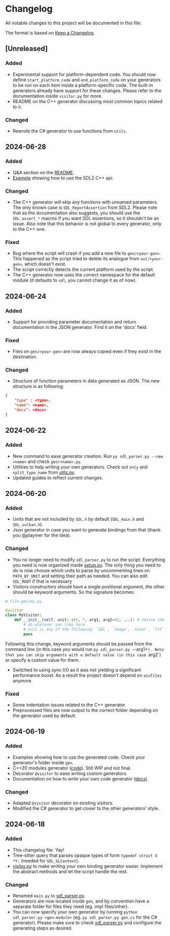 
# Changelog

All notable changes to this project will be documented in this file.

The format is based on [Keep a Changelog](https://keepachangelog.com/en/1.1.0/).


## [Unreleased]

### Added

- Experimental support for platform-dependent code. You should now define `start_platform_code` and `end_platform_code` on your generators to be run on each item inside a platform-specific code. The built-in generators already have support for these changes. Please refer to the documentation inside `visitor.py` for more.
- README on the C++ generator discussing most common topics related to it.

### Changed

- Rewrote the C# generator to use functions from `utils`.


## 2024-06-28

### Added

- Q&A section on the [README](./README.md).
- [Example](./gen/cpp/example-sdl2.cpp) showing how to use the SDL2 C++ api.

### Changed

- The C++ generator will skip any functions with unnamed parameters. The only known case is `SDL_ReportAssertion` from SDL2.
Please note that as the documentation also suggests, you should use the `SDL_assert_*` macros if you want SDL assertions, so it shouldn't be an issue.
Also note that this behavior is not global to every generator, only to the C++ one.

### Fixed

- Bug where the script will crash if you add a new file to `gen/<your-gen>`. This happened as the script tried to delete its analogue from `out/<your-gen>`, which doesn't exist.
- The script correctly detects the current platform used by the script.
- The C++ generator now uses the correct namespace for the default module (it defaults to `sdl`, you cannot change it as of now).


## 2024-06-24

### Added

- Support for providing parameter documentation and return documentation in the JSON generator. Find it on the 'docs' field.

### Fixed

- Files on `gen/<your-gen>` are now always copied even if they exist in the destination.

### Changed

- Structure of function parameters in data generated as JSON. The new structure is as following:
```json
{
    "type" : <type>,
    "name": <name>,
    "docs": <docs>
}
````



## 2024-06-22

### Added

- New command to ease generator creation. Run `py sdl_parser.py --new <name>` and check `gen/<name>.py`.
- Utilities to help writing your own generators. Check out `only` and `split_type_name` from [utils.py](./utils.py).
- Updated guides to reflect current changes.


## 2024-06-20

### Added

- Units that are not included by `SDL.h` by default (`SDL_main.h` and `SDL_vulkan.h`).
- Json generator in case you want to generate bindings from that (thank you @playmer for the idea).

### Changed

- You no longer need to modify `sdl_parser.py` to run the script. Everything you need is now organized inside [setup.py](./setup.py). The only thing you need to do is now choose which units to parse by uncommenting lines on `PATH_BY_UNIT` and setting their path as needed. You can also edit `SDL_ROOT` if that is necessary
- Visitors constructors should have a single positional argument, the other should be keyword arguments. So the signature becomes:
```py
# file gen/my.py

@visitor
class MyVisitor:
    def __init__(self, unit: str, *, arg1, arg2=42, ...): # notice the * that separates positional and keyword arguments
        # do whatever you like here
        # unit is any of the following: `SDL`, `image`, `mixer`, `ttf` 
        pass
```
Following this change, keyword arguments should be passed from the command line (in this case you would run `py sdl_parser.py `--arg1=<SomeValue>`). Note that you can skip arguments with a default value (in this case `arg2`) or specify a custom value for them.

- Switched to using sync I/O as it was not yielding a significant performance boost. As a result the project doesn't depend on `aiofiles` anymore.

### Fixed

- Some indentation issues related to the C++ generator.
- Preprocessed files are now output to the correct folder depending on the generator used by default.


## 2024-06-19

### Added

- Examples showing how to use the generated code. Check your generator's folder inside `gen`.
- C++20 modules generator ([code](./gen/cpp.py)). Still WIP and not final.
- Decorator `@visitor` to ease writing custom generators.
- Documentation on how to write your own code generator ([docs](./docs/bindings-my-way.md)).


### Changed

- Adapted `@visitor` decorator on existing visitors.
- Modified the C# generator to get closer to the other generators' style.


## 2024-06-18

### Added

- This changelog file. Yay!
- Tree-sitter query that parses opaque types of form `typedef struct X *Y;` (needed for `SDL_GLContext`).
- [visitor.py](./visitor.py) to make writing your own binding generator easier. Implement the abstract methods and let the script handle the rest.


### Changed

- Renamed `main.py` to [sdl_parser.py](./sdl_parser.py).
- Generators are now located inside `gen`, and by convention have a separate folder for files they need (eg. impl files/other).
- You can now specify your own generator by running `python sdl_parser.py <gen-module>` (eg. `py sdl_parser.py gen.cs` for the C# generator). Please make sure to check [sdl_parser.py](./sdl_parser.py) and configure the generating steps as desired.
